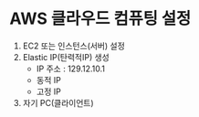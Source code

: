 # AWS 클라우드 컴퓨팅 설정

1. EC2 또는 인스턴스(서버) 설정
2. Elastic IP(탄력적IP) 생성
    - IP 주소 : 129.12.10.1
    - 동적 IP
    - 고정 IP
3. 자기 PC(클라이언트)